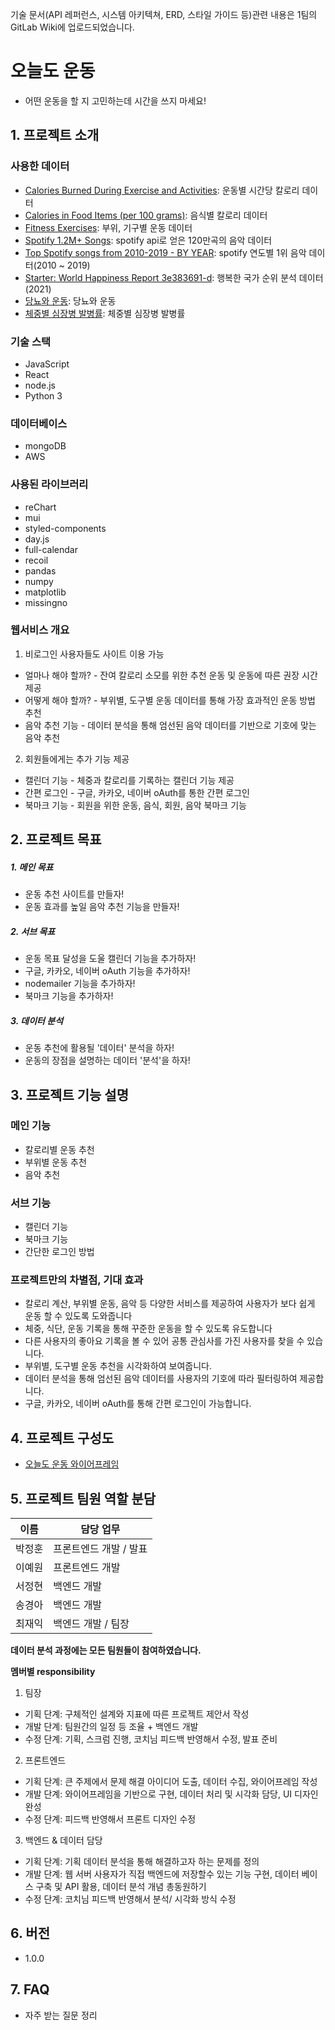 기술 문서(API 레퍼런스, 시스템 아키텍쳐, ERD, 스타일 가이드 등)관련 내용은 1팀의 GitLab Wiki에 업로드되었습니다.

# 오늘도 운동
- 어떤 운동을 할 지 고민하는데 시간을 쓰지 마세요!


## 1. 프로젝트 소개

### 사용한 데이터
  - [Calories Burned During Exercise and Activities](https://www.kaggle.com/datasets/aadhavvignesh/calories-burned-during-exercise-and-activities): 운동별 시간당 칼로리 데이터  
  - [Calories in Food Items (per 100 grams)](https://www.kaggle.com/datasets/kkhandekar/calories-in-food-items-per-100-grams): 음식별 칼로리 데이터  
  - [Fitness Exercises](https://www.kaggle.com/datasets/edoardoba/fitness-exercises-with-animations): 부위, 기구별 운동 데이터  
  - [Spotify 1.2M+ Songs](https://www.kaggle.com/datasets/rodolfofigueroa/spotify-12m-songs): spotify api로 얻은 120만곡의 음악 데이터  
  - [Top Spotify songs from 2010-2019 - BY YEAR](https://www.kaggle.com/datasets/leonardopena/top-spotify-songs-from-20102019-by-year):  spotify 연도별 1위 음악 데이터(2010 ~ 2019)  
  - [Starter: World Happiness Report 3e383691-d](https://www.kaggle.com/code/tmai56/starter-world-happiness-report-3e383691-d): 행복한 국가 순위 분석 데이터(2021)  
  - [당뇨와 운동](https://www.kaggle.com/code/bayunova/diabetes-health-indicators): 당뇨와 운동  
  - [체중별 심장병 발병률](https://www.kaggle.com/code/bhuvanchennoju/data-storytelling-auc-focus-on-strokes): 체중별 심장병 발병률  

### 기술 스택
  - JavaScript
  - React
  - node.js
  - Python 3

### 데이터베이스
  - mongoDB
  - AWS

### 사용된 라이브러리
  - reChart
  - mui
  - styled-components
  - day.js
  - full-calendar
  - recoil
  - pandas
  - numpy
  - matplotlib
  - missingno

### 웹서비스 개요
1. 비로그인 사용자들도 사이트 이용 가능
* 얼마나 해야 할까? - 잔여 칼로리 소모를 위한 추천 운동 및 운동에 따른 권장 시간 제공
* 어떻게 해야 할까? - 부위별, 도구별 운동 데이터를 통해 가장 효과적인 운동 방법 추천
* 음악 추천 기능 - 데이터 분석을 통해 엄선된 음악 데이터를 기반으로 기호에 맞는 음악 추천

2. 회원들에게는 추가 기능 제공
* 캘린더 기능 - 체중과 칼로리를 기록하는 캘린더 기능 제공
* 간편 로그인 - 구글, 카카오, 네이버 oAuth를 통한  간편 로그인
* 북마크 기능 - 회원을 위한 운동, 음식, 회원, 음악 북마크 기능


## 2. 프로젝트 목표
##### 1. 메인 목표
* 운동 추천 사이트를 만들자!
* 운동 효과를 높일 음악 추천 기능을 만들자!

##### 2. 서브 목표
* 운동 목표 달성을 도울 캘린더 기능을 추가하자!
* 구글, 카카오, 네이버 oAuth 기능을 추가하자!
* nodemailer 기능을 추가하자!
* 북마크 기능을 추가하자!

##### 3. 데이터 분석
* 운동 추천에 활용될 '데이터' 분석을 하자!
* 운동의 장점을 설명하는 데이터 '분석'을 하자!


## 3. 프로젝트 기능 설명

  ### 메인 기능 
  - 칼로리별 운동 추천
  - 부위별 운동 추천
  - 음악 추천

  ### 서브 기능
  - 캘린더 기능
  - 북마크 기능
  - 간단한 로그인 방법

  ### 프로젝트만의 차별점, 기대 효과
  - 칼로리 계산, 부위별 운동, 음악 등 다양한 서비스를 제공하여 사용자가 보다 쉽게 운동 할 수 있도록 도와줍니다
  - 체중, 식단, 운동 기록을 통해 꾸준한 운동을 할 수 있도록 유도합니다
  - 다른 사용자의 좋아요 기록을 볼 수 있어 공통 관심사를 가진 사용자를 찾을 수 있습니다.
  - 부위별, 도구별 운동 추천을 시각화하여 보여줍니다.
  - 데이터 분석을 통해 엄선된 음악 데이터를 사용자의 기호에 따라 필터링하여 제공합니다.
  - 구글, 카카오, 네이버 oAuth를 통해 간편 로그인이 가능합니다.


## 4. 프로젝트 구성도
  - [오늘도 운동 와이어프레임](https://www.figma.com/file/aqjh4XO6Ivdjs8hcNmk94L/%EC%98%A4%EB%8A%98%EB%8F%84-%EC%9A%B4%EB%8F%99?node-id=0%3A1)



## 5. 프로젝트 팀원 역할 분담
| 이름 | 담당 업무 |
| ------ | ------ |
| 박정훈 | 프론트엔드 개발 / 발표 |
| 이예원 | 프론트엔드 개발 |
| 서정현 | 백엔드 개발 |
| 송경아 | 백엔드 개발 |
| 최재익 | 백엔드 개발 / 팀장 |

**데이터 분석 과정에는 모든 팀원들이 참여하였습니다.**

**멤버별 responsibility**

1. 팀장 

- 기획 단계: 구체적인 설계와 지표에 따른 프로젝트 제안서 작성
- 개발 단계: 팀원간의 일정 등 조율 + 백엔드 개발
- 수정 단계: 기획, 스크럼 진행, 코치님 피드백 반영해서 수정, 발표 준비

2. 프론트엔드 

- 기획 단계: 큰 주제에서 문제 해결 아이디어 도출, 데이터 수집, 와이어프레임 작성
- 개발 단계: 와이어프레임을 기반으로 구현, 데이터 처리 및 시각화 담당, UI 디자인 완성
- 수정 단계: 피드백 반영해서 프론트 디자인 수정

 3. 백엔드 & 데이터 담당  

- 기획 단계: 기획 데이터 분석을 통해 해결하고자 하는 문제를 정의
- 개발 단계: 웹 서버 사용자가 직접 백엔드에 저장할수 있는 기능 구현, 데이터 베이스 구축 및 API 활용, 데이터 분석 개념 총동원하기
- 수정 단계: 코치님 피드백 반영해서 분석/ 시각화 방식 수정

## 6. 버전
  - 1.0.0

## 7. FAQ
  - 자주 받는 질문 정리

